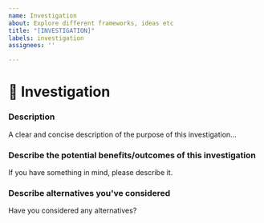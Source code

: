 ```yaml
---
name: Investigation
about: Explore different frameworks, ideas etc
title: "[INVESTIGATION]"
labels: investigation
assignees: ''

---
```


<!--🌈🌈🌈🌈🌈🌈🌈🌈🌈🌈🌈🌈🌈🌈🌈🌈🌈🌈🌈🌈🌈🌈🌈🌈🌈🌈🌈🌈🌈🌈🌈

Please search for open/closed tickets before a submission of a new one.
Existing issues often contain information about workarounds, resolution, or progress updates.

🌈🌈🌈🌈🌈🌈🌈🌈🌈🌈🌈🌈🌈🌈🌈🌈🌈🌈🌈🌈🌈🌈🌈🌈🌈🌈🌈🌈🌈🌈🌈-->


# 🔦 Investigation

### Description

<!-- ✍️--> A clear and concise description of the purpose of this investigation...

### Describe the potential benefits/outcomes of this investigation
<!-- ✍️--> If you have something in mind, please describe it.


### Describe alternatives you've considered
<!-- ✍️--> Have you considered any alternatives?
